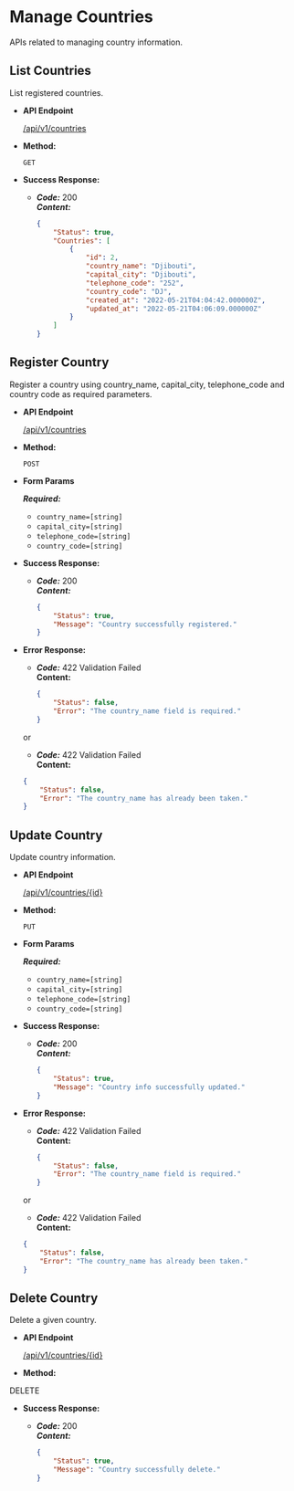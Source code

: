 # Manage Countries

APIs related to managing country information.

**List Countries**
----
  List registered countries.

* **API Endpoint**

  <a href="">/api/v1/countries</a>

* **Method:**

  `GET`

* **Success Response:**

  * ***Code:*** 200 <br />
    ***Content:*** 
    ```json 
    {
        "Status": true,
        "Countries": [
            {
                "id": 2,
                "country_name": "Djibouti",
                "capital_city": "Djibouti",
                "telephone_code": "252",
                "country_code": "DJ",
                "created_at": "2022-05-21T04:04:42.000000Z",
                "updated_at": "2022-05-21T04:06:09.000000Z"
            }
        ]
    }
    ```

**Register Country**
----
  Register a country using country_name, capital_city, telephone_code and country code as required parameters.

* **API Endpoint**

  <a href="">/api/v1/countries</a>

* **Method:**

  `POST`
  
*  **Form Params**

   ***Required:***
    - `country_name=[string]`
    - `capital_city=[string]`
    - `telephone_code=[string]`
    - `country_code=[string]`

* **Success Response:**

  * ***Code:*** 200 <br />
    ***Content:*** 
    ```json 
    {
        "Status": true,
        "Message": "Country successfully registered." 
    }
    ```
 
* **Error Response:**

  * ***Code:*** 422 Validation Failed <br />
    **Content:** 
    ```json 
    {
        "Status": false,
        "Error": "The country_name field is required."
    }
    ```

  or

   * ***Code:*** 422 Validation Failed <br />
    **Content:** 
    ```json 
    {
        "Status": false,
        "Error": "The country_name has already been taken."
    }
    ```

**Update Country**
----
  Update country information.

* **API Endpoint**

  <a href="">/api/v1/countries/{id}</a>

* **Method:**

  `PUT`
  
*  **Form Params**

   ***Required:***
    - `country_name=[string]`
    - `capital_city=[string]`
    - `telephone_code=[string]`
    - `country_code=[string]`

* **Success Response:**

  * ***Code:*** 200 <br />
    ***Content:*** 
    ```json 
    {
        "Status": true,
        "Message": "Country info successfully updated." 
    }
    ```
 
* **Error Response:**

  * ***Code:*** 422 Validation Failed <br />
    **Content:** 
    ```json 
    {
        "Status": false,
        "Error": "The country_name field is required."
    }
    ```

  or

   * ***Code:*** 422 Validation Failed <br />
    **Content:** 
    ```json 
    {
        "Status": false,
        "Error": "The country_name has already been taken."
    }
    ```
  
**Delete Country**
----
  Delete a given country.

* **API Endpoint**

  <a href="">/api/v1/countries/{id}</a>

* **Method:**
<html>
  <span color="red">DELETE</span></html>
  

* **Success Response:**

  * ***Code:*** 200 <br />
    ***Content:*** 
    ```json 
    {
        "Status": true,
        "Message": "Country successfully delete." 
    }
    ```